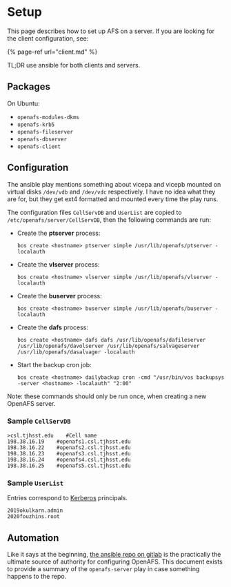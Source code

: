 # Setup

This page describes how to set up AFS on a server. If you are looking for the client configuration, see:

{% page-ref url="client.md" %}

TL;DR use ansible for both clients and servers.

## Packages

On Ubuntu:

- `openafs-modules-dkms`
- `openafs-krb5`
- `openafs-fileserver`
- `openafs-dbserver`
- `openafs-client`

## Configuration

The ansible play mentions something about vicepa and vicepb mounted on virtual disks `/dev/vdb` and `/dev/vdc` respectively. I have no idea what they are for, but they get ext4 formatted and mounted every time the play runs.

The configuration files `CellServDB` and `UserList` are copied to `/etc/openafs/server/CellServDB`, then the following commands are run:

* Create the **ptserver** process:
  ```
  bos create <hostname> ptserver simple /usr/lib/openafs/ptserver -localauth
  ```
* Create the **vlserver** process:
  ```
  bos create <hostname> vlserver simple /usr/lib/openafs/vlserver -localauth
  ```
* Create the **buserver** process:
  ```
  bos create <hostname> buserver simple /usr/lib/openafs/buserver -localauth
  ```
* Create the **dafs** process:
  ```
  bos create <hostname> dafs dafs /usr/lib/openafs/dafileserver /usr/lib/openafs/davolserver /usr/lib/openafs/salvageserver /usr/lib/openafs/dasalvager -localauth
  ```
* Start the backup cron job:
  ```
  bos create <hostname> dailybackup cron -cmd "/usr/bin/vos backupsys -server <hostname> -localauth" "2:00"
  ```

Note: these commands should only be run once, when creating a new OpenAFS server.

### Sample `CellServDB`

```
>csl.tjhsst.edu    #Cell name
198.38.16.19    #openafs1.csl.tjhsst.edu
198.38.16.22    #openafs2.csl.tjhsst.edu
198.38.16.23    #openafs3.csl.tjhsst.edu
198.38.16.24    #openafs4.csl.tjhsst.edu
198.38.16.25    #openafs5.csl.tjhsst.edu
```

### Sample `UserList`

Entries correspond to [Kerberos](../../authentication/kerberos.md) principals.

```
2019okulkarn.admin
2020fouzhins.root
```

## Automation

Like it says at the beginning, [the ansible repo on gitlab](https://gitlab.tjhsst.edu/sysadmins/ansible/blob/master/roles/openafs-server/tasks/main.yml) is the practically the ultimate source of authority for configuring OpenAFS. This document exists to provide a summary of the `openafs-server` play in case something happens to the repo.
